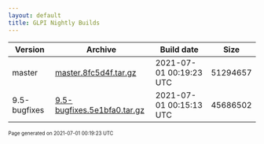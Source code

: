```yaml
---
layout: default
title: GLPI Nightly Builds
---
```


Version|Archive|Build date|Size
---|---|---|---
master|[master.8fc5d4f.tar.gz](master.8fc5d4f.tar.gz)|2021-07-01 00:19:23 UTC|51294657
9.5-bugfixes|[9.5-bugfixes.5e1bfa0.tar.gz](9.5-bugfixes.5e1bfa0.tar.gz)|2021-07-01 00:15:13 UTC|45686502

<font size="1">Page generated on 2021-07-01 00:19:23 UTC</font>
